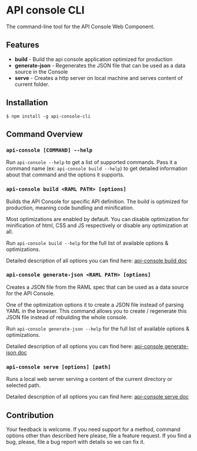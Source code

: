 # API console CLI

The command-line tool for the API Console Web Component.

## Features

- **build** - Build the api console application optimized for production
- **generate-json** - Regenerates the JSON file that can be used as a data source in the Console
- **serve** - Creates a http server on local machine and serves content of current folder.

## Installation

```
$ npm install -g api-console-cli
```

## Command Overview

### `api-console [COMMAND] --help`

Run `api-console --help` to get a list of supported commands. Pass it a command name (ex: `api-console build --help`) to get detailed information about that command and the options it supports.

### `api-console build <RAML PATH> [options]`

Builds the API Console for specific API definition. The build is optimized for production, meaning code bundling and minification.

Most optimizations are enabled by default. You can disable optimization for minification of html, CSS and JS respectively or disable any optimization at all.

Run `api-console build --help` for the full list of available options & optimizations.

Detailed description of all options you can find here: [api-console build doc](docs/api-console-build.md)

### `api-console generate-json <RAML PATH> [options]`

Creates a JSON file from the RAML spec that can be used as a data source for the API Console.

One of the optimization options it to create a JSON file instead of parsing YAML in the browser. This command allows you to create / regenerate this JSON file instead of rebuilding the whole console.

Run `api-console generate-json --help` for the full list of available options & optimizations.

Detailed description of all options you can find here: [api-console generate-json doc](docs/api-console-generate-json.md)

### `api-console serve [options] [path]`

Runs a local web server serving a content of the current directory or selected path.

Detailed description of all options you can find here: [api-console serve doc](docs/api-console-serve.md)

## Contribution

Your feedback is welcome. If you need support for a method, command options other than described here please, file a feature request. If you find a bug, please, file a bug report with details so we can fix it.
